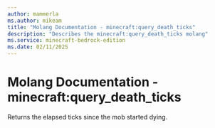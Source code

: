 ```yaml
---
author: mammerla
ms.author: mikeam
title: "Molang Documentation - minecraft:query_death_ticks"
description: "Describes the minecraft:query_death_ticks molang"
ms.service: minecraft-bedrock-edition
ms.date: 02/11/2025 
---
```


# Molang Documentation - minecraft:query_death_ticks

Returns the elapsed ticks since the mob started dying.
